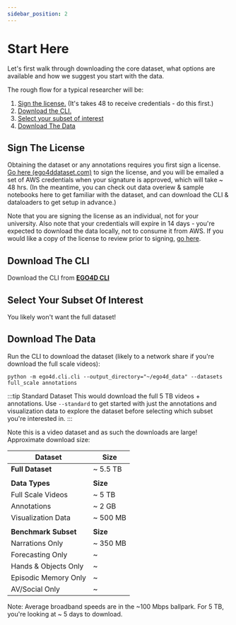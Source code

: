 ```yaml
---
sidebar_position: 2
---
```


# Start Here

Let's first walk through downloading the core dataset, what options are available and how we suggest you start with the data.  

The rough flow for a typical researcher will be:

1. [Sign the license.](#sign-the-license)  (It's takes 48 to receive credentials - do this first.)
1. [Download the CLI.](#Download-The-CLI)
1. [Select your subset of interest](#Select-Your-Subset-Of-Interest)
1. [Download The Data](#Download-The-Data)

## Sign The License

Obtaining the dataset or any annotations requires you first sign a license.  [Go here (ego4ddataset.com)](https://ego4ddataset.com/) to sign the license, and you will be emailed a set of AWS credentials when your signature is approved, which will take ~ 48 hrs.  (In the meantime, you can check out data overiew & sample notebooks here to get familiar with the dataset, and can download the CLI & dataloaders to get setup in advance.)

Note that you are signing the license as an individual, not for your university.  Also note that your credentials will expire in 14 days - you're expected to download the data locally, not to consume it from AWS.  If you would like a copy of the license to review prior to signing, [go here](https://ego4ddataset.com/).

## Download The CLI

Download the CLI from **[EGO4D CLI](https://github.com/facebookresearch/Ego4d/blob/main/ego4d/cli/README.md)**

## Select Your Subset Of Interest

You likely won't want the full dataset!

## Download The Data

Run the CLI to download the dataset (likely to a network share if you're download the full scale videos):

```
python -m ego4d.cli.cli --output_directory="~/ego4d_data" --datasets full_scale annotations
```

:::tip Standard Dataset
This would download the full 5 TB videos + annotations.  Use ```--standard``` to get started with just the annotations and visualization data to explore the dataset before selecting which subset you're interested in.
:::


Note this is a video dataset and as such the downloads are large!  Approximate download size:

|  **Dataset**          | **Size**  | 
|-----------------------|-----------|
|  **Full Dataset**     | ~ 5.5 TB  |
|                       |           |
|  **Data Types**       | **Size**  |
|  Full Scale Videos    | ~ 5 TB    |
|  Annotations          | ~ 2 GB    |
|  Visualization Data   | ~ 500 MB  |
|                       |           |
|  **Benchmark Subset** | **Size**  |
|  Narrations Only      | ~ 350 MB  |
|  Forecasting Only     | ~         |
|  Hands & Objects Only | ~         |
|  Episodic Memory Only | ~         |
|  AV/Social Only       | ~         |

Note: Average broadband speeds are in the ~100 Mbps ballpark.  For 5 TB, you're looking at ~ 5 days to download. 
